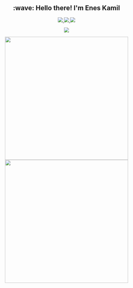<h2 align="center"> :wave: Hello there! I'm Enes Kamil</h2>

<p align="center">
  <a href="mailto:eneskamilyilmaz@gmail.com">
    <img src="https://img.shields.io/badge/Gmail-D14836?style=for-the-badge&logo=gmail&logoColor=white" />
  </a>
  
  <a href="https://twitter.com/eneskydev">
    <img src="https://img.shields.io/badge/Twitter-%231DA1F2.svg?style=for-the-badge&logo=Twitter&logoColor=white" />
  </a>
    
  <a href="https://linkedin.com/in/enesky">
    <img src="https://img.shields.io/badge/linkedin-%230077B5.svg?style=for-the-badge&logo=linkedin&logoColor=white" />
  </a>
</p>

<p align="center">
    <img src="https://github-readme-stats.vercel.app/api?username=enesky&show_icons=true&theme=gotham&hide_border=true&hide_title=true&include_all_commits=false&hide=contribs,stars">
</p>

<p align="center">
  <a>
    <img src="https://github-readme-streak-stats.herokuapp.com/?user=enesky&theme=gotham&hide_border=true" width="400px"/>
    <img src="https://github-readme-streak-stats.herokuapp.com?user=enesky&theme=gotham&hide_border=true&&hide_total_contributions=true&date_format=j%2Fn%5B%2FY%5D&mode=weekly" width="400px">
  </a>
</p>
